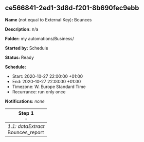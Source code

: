 ## ce566841-2ed1-3d8d-f201-8b690fec9ebb

**Name** (not equal to External Key)**:** Bounces

**Description:** n/a

**Folder:** my automations/Business/

**Started by:** Schedule

**Status:** Ready

**Schedule:**

* Start: 2020-10-27 22:00:00 +01:00
* End: 2020-10-27 22:00:00 +01:00
* Timezone: W. Europe Standard Time
* Recurrance: run only once

**Notifications:** _none_


| Step 1<br>_<small>-</small>_ |
| --- |
| _1.1: dataExtract_<br>Bounces_report |

